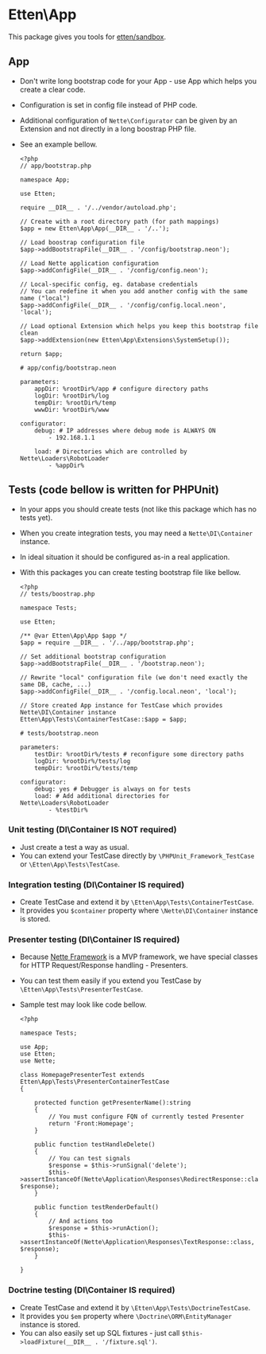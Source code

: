 # Etten\App

This package gives you tools for [etten/sandbox](https://github.com/etten/sandbox).

## App

* Don't write long bootstrap code for your App - use App which helps you create a clear code.
* Configuration is set in config file instead of PHP code.
* Additional configuration of `Nette\Configurator` can be given by an Extension and not directly in a long boostrap PHP file.
* See an example bellow.

	```
	<?php
	// app/bootstrap.php
	
	namespace App;
	
	use Etten;
	
	require __DIR__ . '/../vendor/autoload.php';
	
	// Create with a root directory path (for path mappings)
	$app = new Etten\App\App(__DIR__ . '/..');
	
	// Load boostrap configuration file
	$app->addBootstrapFile(__DIR__ . '/config/bootstrap.neon');
	
	// Load Nette application configuration
	$app->addConfigFile(__DIR__ . '/config/config.neon');
	
	// Local-specific config, eg. database credentials
	// You can redefine it when you add another config with the same name ("local")
	$app->addConfigFile(__DIR__ . '/config/config.local.neon', 'local');
	
	// Load optional Extension which helps you keep this bootstrap file clean
	$app->addExtension(new Etten\App\Extensions\SystemSetup());
	
	return $app;
	```

	```
	# app/config/bootstrap.neon

	parameters:
    	appDir: %rootDir%/app # configure directory paths
    	logDir: %rootDir%/log
    	tempDir: %rootDir%/temp
    	wwwDir: %rootDir%/www
    
    configurator:
    	debug: # IP addresses where debug mode is ALWAYS ON
    		- 192.168.1.1
    
    	load: # Directories which are controlled by Nette\Loaders\RobotLoader
    		- %appDir%
	```

## Tests (code bellow is written for PHPUnit)

* In your apps you should create tests (not like this package which has no tests yet).
* When you create integration tests, you may need a `Nette\DI\Container` instance.
* In ideal situation it should be configured as-in a real application.
* With this packages you can create testing bootstrap file like bellow.

	```
	<?php
	// tests/boostrap.php
    
    namespace Tests;
    
    use Etten;
    
    /** @var Etten\App\App $app */
    $app = require __DIR__ . '/../app/bootstrap.php';
    
    // Set additional bootstrap configuration
    $app->addBootstrapFile(__DIR__ . '/bootstrap.neon');
    
    // Rewrite "local" configuration file (we don't need exactly the same DB, cache, ...)
    $app->addConfigFile(__DIR__ . '/config.local.neon', 'local');
    
    // Store created App instance for TestCase which provides Nette\DI\Container instance
    Etten\App\Tests\ContainerTestCase::$app = $app;
	```

	```
	# tests/bootstrap.neon

	parameters:
    	testDir: %rootDir%/tests # reconfigure some directory paths
    	logDir: %rootDir%/tests/log
    	tempDir: %rootDir%/tests/temp
    
    configurator:
    	debug: yes # Debugger is always on for tests
    	load: # Add additional directories for Nette\Loaders\RobotLoader
    		- %testDir%
	```

### Unit testing (DI\Container IS NOT required)

* Just create a test a way as usual.
* You can extend your TestCase directly by `\PHPUnit_Framework_TestCase` or `\Etten\App\Tests\TestCase`.

### Integration testing (DI\Container IS required)

* Create TestCase and extend it by `\Etten\App\Tests\ContainerTestCase`.
* It provides you `$container` property where `\Nette\DI\Container` instance is stored.

### Presenter testing (DI\Container IS required)

* Because [Nette Framework](https://nette.org) is a MVP framework, we have special classes for HTTP Request/Response handling - Presenters.
* You can test them easily if you extend you TestCase by `\Etten\App\Tests\PresenterTestCase`.
* Sample test may look like code bellow.

	```
	<?php
    
    namespace Tests;
    
    use App;
    use Etten;
    use Nette;
    
    class HomepagePresenterTest extends Etten\App\Tests\PresenterContainerTestCase
    {
    
    	protected function getPresenterName():string
    	{
    		// You must configure FQN of currently tested Presenter
    		return 'Front:Homepage';
    	}
    
    	public function testHandleDelete()
    	{
    		// You can test signals
    		$response = $this->runSignal('delete');
    		$this->assertInstanceOf(Nette\Application\Responses\RedirectResponse::class, $response);
    	}
    
    	public function testRenderDefault()
    	{
    		// And actions too
    		$response = $this->runAction();
    		$this->assertInstanceOf(Nette\Application\Responses\TextResponse::class, $response);
    	}
    
    }
	```

### Doctrine testing (DI\Container IS required)

* Create TestCase and extend it by `\Etten\App\Tests\DoctrineTestCase`.
* It provides you `$em` property where `\Doctrine\ORM\EntityManager` instance is stored.
* You can also easily set up SQL fixtures - just call `$this->loadFixture(__DIR__ . '/fixture.sql')`.

